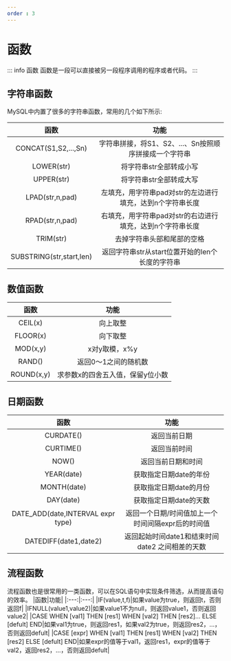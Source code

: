 ```yaml
---
order : 3
---
```

# 函数

::: info 函数
函数是一段可以直接被另一段程序调用的程序或者代码。
:::

## 字符串函数
MySQL中内置了很多的字符串函数，常用的几个如下所示:

|函数|功能|
|:---:|:---:|
|CONCAT(S1,S2,...,Sn)|字符串拼接，将S1、S2、...、Sn按照顺序拼接成一个字符串|
|LOWER(str) | 将字符串str全部转成小写|
|UPPER(str) | 将字符串str全部转成大写|
|LPAD(str,n,pad)|左填充，用字符串pad对str的左边进行填充，达到n个字符串长度|
|RPAD(str,n,pad)|右填充，用字符串pad对str的右边进行填充，达到n个字符串长度|
|TRIM(str)|去掉字符串头部和尾部的空格|
|SUBSTRING(str,start,len)|返回字符串str从start位置开始的len个长度的字符串|

## 数值函数
|函数|功能|
|:---:|:---:|
|CEIL(x)|向上取整|
|FLOOR(x)|向下取整|
|MOD(x,y)|x对y取模，x%y|
|RAND()|返回0～1之间的随机数|
|ROUND(x,y)|求参数x的四舍五入值，保留y位小数|


## 日期函数
|函数|功能|
|:---:|:---:|
|CURDATE()|返回当前日期|
|CURTIME()|返回当前时间|
|NOW()|返回当前日期和时间|
|YEAR(date)|获取指定日期date的年份|
|MONTH(date)|获取指定日期date的月份|
|DAY(date)|获取指定日期date的天数|
|DATE_ADD(date,INTERVAL expr type)|返回一个日期/时间值加上一个时间间隔expr后的时间值|
|DATEDIFF(date1,date2)|返回起始时间date1和结束时间 date2 之间相差的天数|
## 流程函数
流程函数也是很常用的一类函数，可以在SQL语句中实现条件筛选，从而提高语句的效率。
|函数|功能|
|:---:|:---:|
|IF(value,t,f)|如果value为true，则返回t，否则返回f|
|IFNULL(value1,value2)|如果value1不为null，则返回value1，否则返回value2|
|CASE WHEN [val1] THEN [res1] WHEN [val2] THEN [res2]... ELSE [defult] END|如果val1为true，则返回res1，如果val2为true，则返回res2，...，否则返回defult|
|CASE [expr] WHEN [val1] THEN [res1] WHEN [val2] THEN [res2] ELSE [defult] END|如果expr的值等于val1，返回res1，expr的值等于val2，返回res2，...，否则返回defult| 